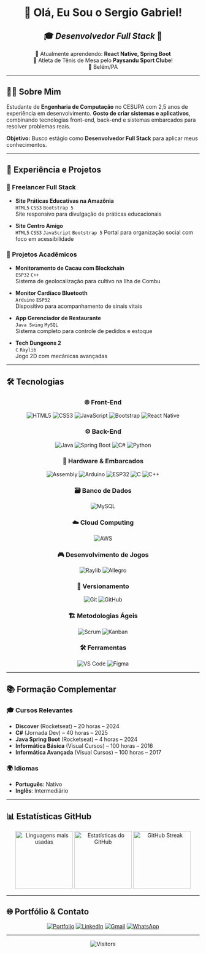 <div align="center">

# 👋 Olá, Eu Sou o **Sergio Gabriel**!

## 🎓 **_Desenvolvedor Full Stack_** 🚀

🌱 Atualmente aprendendo: **React Native, Spring Boot**  
🏓 Atleta de Tênis de Mesa pelo **Paysandu Sport Clube**!  
📍 Belém/PA 

</div>

---

## 🧑‍💻 **Sobre Mim**

Estudante de **Engenharia de Computação** no CESUPA com 2,5 anos de experiência em desenvolvimento. **Gosto de criar sistemas e aplicativos**, combinando tecnologias front-end, back-end e sistemas embarcados para resolver problemas reais.

**Objetivo:** Busco estágio como **Desenvolvedor Full Stack** para aplicar meus conhecimentos.

---

## 🚀 **Experiência e Projetos**

### 💼 Freelancer Full Stack
- **Site Práticas Educativas na Amazônia**  
  `HTML5` `CSS3` `Bootstrap 5`  
  Site responsivo para divulgação de práticas educacionais

- **Site Centro Amigo**  
  `HTML5` `CSS3` `JavaScript` `Bootstrap 5`
  Portal para organização social com foco em acessibilidade

### 🔧 Projetos Acadêmicos
- **Monitoramento de Cacau com Blockchain**  
  `ESP32` `C++`  
  Sistema de geolocalização para cultivo na Ilha de Combu

- **Monitor Cardíaco Bluetooth**  
  `Arduino` `ESP32`  
  Dispositivo para acompanhamento de sinais vitais

- **App Gerenciador de Restaurante**  
  `Java Swing` `MySQL`  
  Sistema completo para controle de pedidos e estoque

- **Tech Dungeons 2**  
  `C` `Raylib`  
  Jogo 2D com mecânicas avançadas

---

## 🛠️ **Tecnologias**

<div align="center">

### 🌐 Front-End
<img src="https://img.shields.io/badge/HTML5-FF6B6B?style=for-the-badge&logo=html5&logoColor=white" alt="HTML5"> 
<img src="https://img.shields.io/badge/CSS3-4ECDC4?style=for-the-badge&logo=css3&logoColor=white" alt="CSS3">
<img src="https://img.shields.io/badge/JavaScript-FFD166?style=for-the-badge&logo=javascript&logoColor=black" alt="JavaScript">
<img src="https://img.shields.io/badge/Bootstrap-6A4C93?style=for-the-badge&logo=bootstrap&logoColor=white" alt="Bootstrap">
<img src="https://img.shields.io/badge/React_Native-61DAFB?style=for-the-badge&logo=react&logoColor=white" alt="React Native">

### ⚙️ Back-End
<img src="https://img.shields.io/badge/Java-5382A1?style=for-the-badge&logo=java&logoColor=white" alt="Java">
<img src="https://img.shields.io/badge/Spring_Boot-6DB33F?style=for-the-badge&logo=spring-boot&logoColor=white" alt="Spring Boot">
<img src="https://img.shields.io/badge/C%23-68217A?style=for-the-badge&logo=c-sharp&logoColor=white" alt="C#">
<img src="https://img.shields.io/badge/Python-3776AB?style=for-the-badge&logo=python&logoColor=FFE873" alt="Python">

### 🔌 Hardware & Embarcados
<img src="https://img.shields.io/badge/Assembly-8E44AD?style=for-the-badge&logo=assemblyscript&logoColor=white" alt="Assembly">
<img src="https://img.shields.io/badge/Arduino-00979D?style=for-the-badge&logo=arduino&logoColor=white" alt="Arduino">
<img src="https://img.shields.io/badge/ESP32-E7352C?style=for-the-badge&logo=espressif&logoColor=white" alt="ESP32">
<img src="https://img.shields.io/badge/C-A8B9CC?style=for-the-badge&logo=c&logoColor=black" alt="C">
<img src="https://img.shields.io/badge/C++-00599C?style=for-the-badge&logo=c%2B%2B&logoColor=white" alt="C++">

### 🗃️ Banco de Dados
<img src="https://img.shields.io/badge/MySQL-4479A1?style=for-the-badge&logo=mysql&logoColor=white" alt="MySQL">

### ☁️ Cloud Computing
<img src="https://img.shields.io/badge/AWS-FF9900?style=for-the-badge&logo=amazon-aws&logoColor=white" alt="AWS">

### 🎮 Desenvolvimento de Jogos
<img src="https://img.shields.io/badge/Raylib-000000?style=for-the-badge&logo=raylib&logoColor=white" alt="Raylib">
<img src="https://img.shields.io/badge/Allegro-000000?style=for-the-badge&logo=allegro&logoColor=white" alt="Allegro">

### 🔄 Versionamento
<img src="https://img.shields.io/badge/Git-F05032?style=for-the-badge&logo=git&logoColor=white" alt="Git">
<img src="https://img.shields.io/badge/GitHub-181717?style=for-the-badge&logo=github&logoColor=white" alt="GitHub">

### 🏗️ Metodologias Ágeis
<img src="https://img.shields.io/badge/Scrum-6DB33F?style=for-the-badge&logo=scrum&logoColor=white" alt="Scrum">
<img src="https://img.shields.io/badge/Kanban-2584FF?style=for-the-badge&logo=kanban&logoColor=white" alt="Kanban">

### 🛠️ Ferramentas
<img src="https://img.shields.io/badge/VSCode-007ACC?style=for-the-badge&logo=visual-studio-code&logoColor=white" alt="VS Code">
<img src="https://img.shields.io/badge/Figma-F24E1E?style=for-the-badge&logo=figma&logoColor=white" alt="Figma">

</div>

---

## 📚 **Formação Complementar**

### 🎓 Cursos Relevantes
- **Discover** (Rocketseat) – 20 horas – 2024
- **C#** (Jornada Dev) – 40 horas – 2025
- **Java Spring Boot** (Rocketseat) – 4 horas – 2024
- **Informática Básica** (Visual Cursos) – 100 horas – 2016
- **Informática Avançada** (Visual Cursos) – 100 horas – 2017

### 🌍 Idiomas
- **Português**: Nativo
- **Inglês**: Intermediário

---

## 📊 **Estatísticas GitHub**

<p align="center">
  <img height="150em" src="https://github-readme-stats.vercel.app/api/top-langs/?username=SergioGTF&layout=compact&theme=synthwave" alt="Linguagens mais usadas"/>
  <img height="150em" src="https://github-readme-stats.vercel.app/api?username=SergioGTF&show_icons=true&theme=synthwave" alt="Estatísticas do GitHub"/>
  <img height="150em" src="https://streak-stats.demolab.com?user=SergioGTF&theme=synthwave" alt="GitHub Streak"/>
</p>

---

## 🌐 **Portfólio & Contato**

<div align="center">

[![Portfolio](https://img.shields.io/badge/🚀_Portfólio-430064?style=for-the-badge&logo=github&logoColor=white)](https://sergiogtf.github.io/Novo-portfolio/)
[![LinkedIn](https://img.shields.io/badge/-LinkedIn-0077B5?style=for-the-badge&logo=linkedin&logoColor=white)](https://www.linkedin.com/in/sergio-gabriel-tavares-farias-624775268/)
[![Gmail](https://img.shields.io/badge/-Gmail-D14836?style=for-the-badge&logo=gmail&logoColor=white)](mailto:sergiogabrieltf@gmail.com)
[![WhatsApp](https://img.shields.io/badge/-WhatsApp-25D366?style=for-the-badge&logo=whatsapp&logoColor=white)](https://wa.me/5591992092682)

</div>

---

<div align="center">

![Visitors](https://api.visitorbadge.io/api/visitors?path=https%3A%2F%2Fgithub.com%2FSergioGTF%2FSergioGTF&label=Visitantes&labelColor=%23430064&countColor=%23d9e3f0)

</div>
